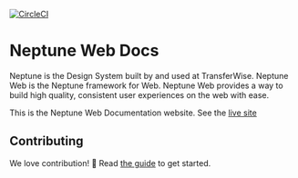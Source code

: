 [![CircleCI](https://circleci.com/gh/transferwise/neptune-web.svg?style=shield)](https://circleci.com/gh/transferwise/neptune-web)

# Neptune Web Docs

Neptune is the Design System built by and used at TransferWise. Neptune Web is the Neptune framework for Web. Neptune Web provides a way to build high quality, consistent user experiences on the web with ease.

This is the Neptune Web Documentation website. See the [live site](https://transferwise.github.io/neptune-web)

## Contributing

We love contribution! 🙏 Read [the guide](https://github.com/transferwise/neptune-web/blob/master/CONTRIBUTING.md) to get started.
